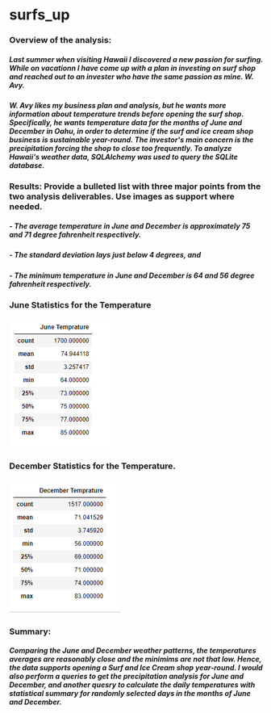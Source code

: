 # surfs_up

### Overview of the analysis: 

##### Last summer when visiting Hawaii I discovered a new passion for surfing. While on vacationn I have come up with a plan in investing on surf shop and reached out to an invester who have the same passion as mine. W. Avy.


##### W. Avy likes my business plan and analysis, but he wants more information about temperature trends before opening the surf shop. Specifically, he wants temperature data for the months of June and December in Oahu, in order to determine if the surf and ice cream shop business is sustainable year-round. The investor's main concern is the precipitation forcing the shop to close too frequently. To analyze Hawaii's weather data, SQLAlchemy was used to query the SQLite database.


### Results: Provide a bulleted list with three major points from the two analysis deliverables. Use images as support where needed.

##### - The average temperature in June and December is approximately 75 and 71 degree fahrenheit respectively. 
##### - The standard deviation lays just below 4 degrees, and  
##### - The minimum temperature in June and December is 64 and 56 degree fahrenheit respectively.

### June Statistics for the Temperature
![alt text](https://github.com/Yoditatr/surfs_up/blob/main/June%20Temp%20Summary%20statistics.PNG?raw=true)

### December Statistics for the Temperature. 
![alt text](https://github.com/Yoditatr/surfs_up/blob/main/December%20Temp%20Summary%20statistics.PNG?raw=true)

### Summary:  

##### Comparing the June and December weather patterns, the temperatures averages are reasonably close and the minimims are not that low. Hence, the data supports opening a Surf and Ice Cream shop year-round. I would also perform a queries to get the precipitation analysis for June and December, and another quesry to calculate the daily temperatures with statistical summary for randomly selected days in the months of June and December.
